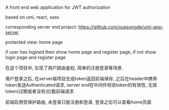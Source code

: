 A front end web application for JWT authorization

based on umi, react, sass

corresponding server end project: https://github.com/xuesongde/umi-app-server

protected view: home page

if user has logined then show home page and register page, if not show login page and register page

在这个项目中, 实现了用户路由鉴权, 简单的注册登录等场景. 

用户登录之后, 在server端项目生成token返回前端保存, 之后在header中携带token发送Authenticated请求, server end在中间件校验token的有效性, 无效token(过期或者没有)拦截前端请求

前端启用受保护路由, 未登录只能注册和登录, 登录之后可以查看home页面



